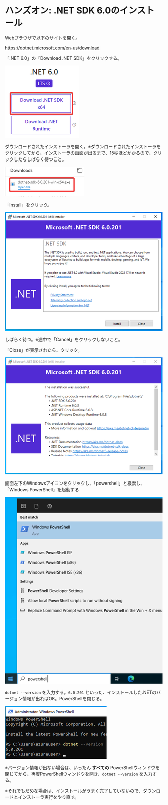 # ハンズオン: .NET SDK 6.0のインストール

Webブラウザで以下のサイトを開く。

https://dotnet.microsoft.com/en-us/download

「.NET 6.0」の「Download .NET SDK」をクリックする。

![](images/ss-2022-04-02-02-14-07.png)

ダウンロードされたインストーラを開く。※ダウンロードされたインストーラをクリックしてから、インストーラの画面が出るまで、15秒ほどかかるので、クリックしたらしばらく待つこと。

![](images/ss-2022-04-02-02-15-41.png)

「Install」をクリック。

![](images/ss-2022-04-02-02-16-07.png)

しばらく待つ。※途中で「Cancel」をクリックしないこと。

「Close」が表示されたら、クリック。

![](images/ss-2022-04-02-02-17-01.png)

画面左下のWindowsアイコンをクリックし、「powershell」と検索し、「Windows PowerShell」を起動する

![](images/ss-2022-04-02-02-18-14.png)

`dotnet --version` を入力する。`6.0.201` といった、インストールした.NETのバージョン情報が出ればOK。PowerShellを閉じる。

![](images/ss-2022-04-02-02-19-02.png)

※バージョン情報が出ない場合は、いったん **すべての** PowerShellウィンドウを閉じてから、再度PowerShellウィンドウを開き、`dotnet --version` を入力する。

※それでもだめな場合は、インストールがうまく完了していないので、ダウンロードとインストーラ実行をやり直す。

